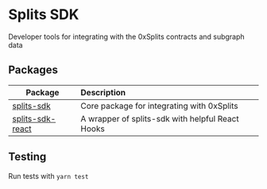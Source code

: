 # Splits SDK

Developer tools for integrating with the 0xSplits contracts and subgraph data

## Packages
| Package                                                   | Description                                                                                                            |
|-----------------------------------------------------------|:-----------------------------------------------------------------------------------------------------------------------|
| [splits-sdk](/packages/splits-sdk)  | Core package for integrating with 0xSplits                                                                           |
| [splits-sdk-react](/packages/splits-sdk-react)      | A wrapper of splits-sdk with helpful React Hooks                                                                    |


## Testing
 Run tests with `yarn test`
